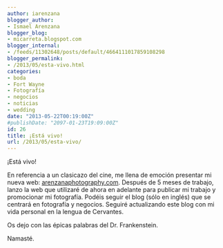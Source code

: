 ```yaml
---
author: iarenzana
blogger_author:
- Ismael Arenzana
blogger_blog:
- micarreta.blogspot.com
blogger_internal:
- /feeds/11302648/posts/default/4664111017859108298
blogger_permalink:
- /2013/05/esta-vivo.html
categories:
- boda
- Fort Wayne
- Fotografía
- negocios
- noticias
- wedding
date: "2013-05-22T00:19:00Z"
#publishDate: "2097-01-23T19:09:00Z"
id: 26
title: ¡Está vivo!
url: /2013/05/esta-vivo/
---
```

¡Está vivo!

En referencia a un clasicazo del cine, me llena de emoción presentar mi nueva web: <a href="http://arenzanaphotography.com/">arenzanaphotography.com</a>. Después de 5 meses de trabajo, lanzo la web que utilizaré de ahora en adelante para publicar mi trabajo y promocionar mi fotografía. Podéis seguir el blog (sólo en inglés) que se centrará en fotografía y negocios. Seguiré actualizando este blog con mi vida personal en la lengua de Cervantes.

Os dejo con las épicas palabras del Dr. Frankenstein.

Namasté.
